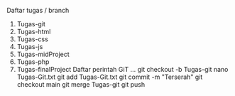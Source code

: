 Daftar tugas / branch
1. Tugas-git
2. Tugas-html
3. Tugas-css
4. Tugas-js
5. Tugas-midProject
6. Tugas-php
7. Tugas-finalProject
Daftar perintah GiT
…
git checkout -b Tugas-git
nano Tugas-Git.txt
git add Tugas-Git.txt
git commit -m "Terserah"
git checkout main
git merge Tugas-git
git  push
